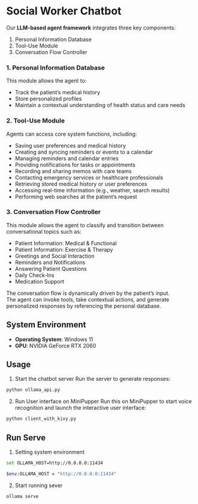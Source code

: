 
# Social Worker Chatbot 

Our **LLM-based agent framework** integrates three key components:  
1. Personal Information Database  
2. Tool-Use Module  
3. Conversation Flow Controller  

### 1. Personal Information Database

This module allows the agent to:

- Track the patient’s medical history  
- Store personalized profiles  
- Maintain a contextual understanding of health status and care needs  

### 2. Tool-Use Module

Agents can access core system functions, including:

- Saving user preferences and medical history  
- Creating and syncing reminders or events to a calendar  
- Managing reminders and calendar entries  
- Providing notifications for tasks or appointments  
- Recording and sharing memos with care teams  
- Contacting emergency services or healthcare professionals  
- Retrieving stored medical history or user preferences  
- Accessing real-time information (e.g., weather, search results)  
- Performing web searches at the patient’s request  

### 3. Conversation Flow Controller

This module allows the agent to classify and transition between conversational topics such as:

- Patient Information: Medical & Functional
- Patient Information: Exercise & Therapy
- Greetings and Social Interaction
- Reminders and Notifications
- Answering Patient Questions
- Daily Check-Ins
- Medication Support

The conversation flow is dynamically driven by the patient’s input.  
The agent can invoke tools, take contextual actions, and generate personalized responses by referencing the personal database.

## System Environment   
  - **Operating System**: Windows 11  
  - **GPU**: NVIDIA GeForce RTX 2060

##  Usage
1. Start the chatbot server
Run the server to generate responses:

```sh
python ollama_api.py
```

2. Run User interface on MiniPupper
Run this on MiniPupper to start voice recognition and launch the interactive user interface:

```sh
python client_with_kivy.py
```

## Run Serve
1. Setting system environment
 ```sh
set OLLAMA_HOST=http://0.0.0.0:11434
```
```sh
$env:OLLAMA_HOST = "http://0.0.0.0:11434"
```
2. Start running sever
```sh
ollama serve
```


